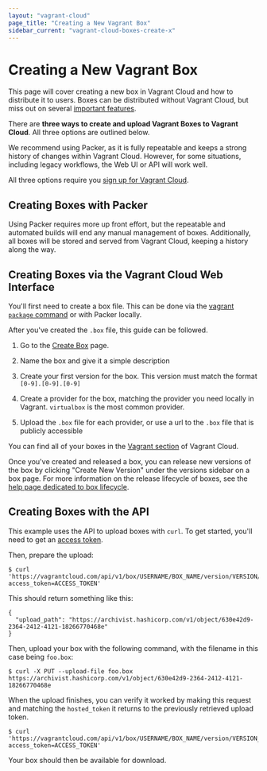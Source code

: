 ```yaml
---
layout: "vagrant-cloud"
page_title: "Creating a New Vagrant Box"
sidebar_current: "vagrant-cloud-boxes-create-x"
---
```


# Creating a New Vagrant Box

This page will cover creating a new box in Vagrant Cloud and how to distribute
it to users. Boxes can be distributed without Vagrant Cloud, but
miss out on several [important features](/docs/vagrant-cloud/boxes).

There are __three ways to create and upload Vagrant Boxes to Vagrant Cloud__. All
three options are outlined below.

We recommend using Packer, as it is fully repeatable and keeps a strong
history of changes within Vagrant Cloud. However, for some situations, including
legacy workflows, the Web UI or API will work well.

All three options require you [sign up for Vagrant Cloud](https://vagrantcloud.com/account/new).

## Creating Boxes with Packer

Using Packer requires more up front effort, but the repeatable and
automated builds will end any manual management of boxes. Additionally,
all boxes will be stored and served from Vagrant Cloud, keeping a history along
 the way.

## Creating Boxes via the Vagrant Cloud Web Interface

You'll first need to create a box file. This can be done via
the [vagrant `package` command](http://docs.vagrantup.com/v2/boxes/base.html)
or with Packer locally.

After you've created the `.box` file, this guide can be followed.

1. Go to the [Create Box](https://vagrantcloud.com/boxes/new) page.

1. Name the box and give it a simple description

1. Create your first version for the box. This version
must match the format `[0-9].[0-9].[0-9]`

1. Create a provider for the box, matching the provider you need
locally in Vagrant. `virtualbox` is the most common provider.

1. Upload the `.box` file for each provider, or use a url to the `.box`
file that is publicly accessible

You can find all of your boxes in the [Vagrant section](https://vagrantcloud.com/vagrant) of Vagrant Cloud.

Once you've created and released a box, you can release new versions of
the box by clicking "Create New Version" under the versions sidebar on
a box page. For more information on the release lifecycle of boxes, see
the [help page dedicated to box lifecycle](/docs/vagrant-cloud/boxes/lifecycle.html).

## Creating Boxes with the API

This example uses the API to upload boxes with `curl`. To get started, you'll
need to get an [access token](https://vagrantcloud.com/settings/tokens).

Then, prepare the upload:

    $ curl 'https://vagrantcloud.com/api/v1/box/USERNAME/BOX_NAME/version/VERSION/provider/PROVIDER_NAME/upload?access_token=ACCESS_TOKEN'

This should return something like this:

    {
      "upload_path": "https://archivist.hashicorp.com/v1/object/630e42d9-2364-2412-4121-18266770468e"
    }

Then, upload your box with the following command, with the filename in this case being `foo.box`:

    $ curl -X PUT --upload-file foo.box https://archivist.hashicorp.com/v1/object/630e42d9-2364-2412-4121-18266770468e

When the upload finishes, you can verify it worked by making this request and matching the `hosted_token` it returns to the previously retrieved upload token.

    $ curl 'https://vagrantcloud.com/api/v1/box/USERNAME/BOX_NAME/version/VERSION_NUMBER/provider/PROVIDER_NAME?access_token=ACCESS_TOKEN'

Your box should then be available for download.
